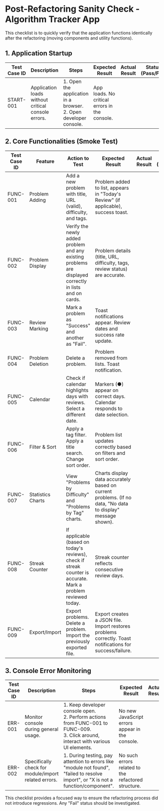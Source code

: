 # Post-Refactoring Sanity Check - Algorithm Tracker App

This checklist is to quickly verify that the application functions identically after the refactoring (moving components and utility functions).

## 1. Application Startup

| Test Case ID | Description                                      | Steps                                                                 | Expected Result                                  | Actual Result | Status (Pass/Fail) | Notes |
|--------------|--------------------------------------------------|-----------------------------------------------------------------------|--------------------------------------------------|---------------|--------------------|-------|
| START-001    | Application loads without critical console errors. | 1. Open the application in a browser. <br> 2. Open developer console. | App loads. No critical errors in the console.    |               |                    |       |

## 2. Core Functionalities (Smoke Test)

| Test Case ID | Feature             | Action to Test                                                                                                | Expected Result                                                                                                | Actual Result | Status (Pass/Fail) | Notes |
|--------------|---------------------|---------------------------------------------------------------------------------------------------------------|----------------------------------------------------------------------------------------------------------------|---------------|--------------------|-------|
| FUNC-001     | Problem Adding      | Add a new problem with title, URL (valid), difficulty, and tags.                                              | Problem added to list, appears in "Today's Review" (if applicable), success toast.                             |               |                    |       |
| FUNC-002     | Problem Display     | Verify the newly added problem and any existing problems are displayed correctly in lists and on cards.       | Problem details (title, URL, difficulty, tags, review status) are accurate.                                    |               |                    |       |
| FUNC-003     | Review Marking      | Mark a problem as "Success" and another as "Fail".                                                            | Toast notifications appear. Review dates and success rate update.                                                |               |                    |       |
| FUNC-004     | Problem Deletion    | Delete a problem.                                                                                             | Problem removed from lists. Toast notification.                                                                |               |                    |       |
| FUNC-005     | Calendar            | Check if calendar highlights days with reviews. Select a different date.                                      | Markers (●) appear on correct days. Calendar responds to date selection.                                       |               |                    |       |
| FUNC-006     | Filter & Sort       | Apply a tag filter. Apply a title search. Change sort order.                                                  | Problem list updates correctly based on filters and sort order.                                                  |               |                    |       |
| FUNC-007     | Statistics Charts   | View "Problems by Difficulty" and "Problems by Tag" charts.                                                   | Charts display data accurately based on current problems. (If no data, "No data to display" message shown).    |               |                    |       |
| FUNC-008     | Streak Counter      | If applicable (based on today's reviews), check if streak counter is accurate. Mark a problem reviewed today. | Streak counter reflects consecutive review days.                                                                 |               |                    |       |
| FUNC-009     | Export/Import       | Export problems. Delete a problem. Import the previously exported file.                                       | Export creates a JSON file. Import restores problems correctly. Toast notifications for success/failure.         |               |                    |       |

## 3. Console Error Monitoring

| Test Case ID | Description                                            | Steps                                                                                                                                 | Expected Result                                      | Actual Result | Status (Pass/Fail) | Notes |
|--------------|--------------------------------------------------------|---------------------------------------------------------------------------------------------------------------------------------------|------------------------------------------------------|---------------|--------------------|-------|
| ERR-001      | Monitor console during general usage.                  | 1. Keep developer console open. <br> 2. Perform actions from FUNC-001 to FUNC-009. <br> 3. Click around, interact with various UI elements. | No new JavaScript errors appear in the console.      |               |                    |       |
| ERR-002      | Specifically check for module/import related errors.   | 1. During testing, pay attention to errors like "module not found", "failed to resolve import", or "X is not a function/component".     | No such errors related to the refactored structure.  |               |                    |       |

This checklist provides a focused way to ensure the refactoring process did not introduce regressions. Any "Fail" status should be investigated.
